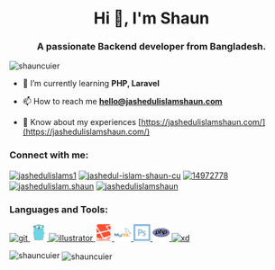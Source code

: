 <h1 align="center">Hi 👋, I'm Shaun</h1>
<h3 align="center">A passionate Backend developer from Bangladesh.</h3>

<p align="left"> <img src="https://komarev.com/ghpvc/?username=shauncuier&label=Profile%20views&color=0e75b6&style=flat" alt="shauncuier" /> </p>

<!-- <p align="left"> <a href="https://twitter.com/jashedulislams1" target="blank"><img src="https://img.shields.io/twitter/follow/jashedulislams1?logo=twitter&style=for-the-badge" alt="jashedulislams1" /></a> </p> -->

- 🌱 I’m currently learning **PHP, Laravel**

- 📫 How to reach me **hello@jashedulislamshaun.com**

- 📄 Know about my experiences [https://jashedulislamshaun.com/](https://jashedulislamshaun.com/)

<h3 align="left">Connect with me:</h3>
<p align="left">
<a href="https://twitter.com/jashedulislams1" target="_blank"><img align="center" src="https://www.cdnlogo.com/logos/t/96/twitter-icon.svg" alt="jashedulislams1" color="#FFFFFF" height="30" width="40" /></a>
<a href="https://linkedin.com/in/jashedul-islam-shaun-cu" target="_blank"><img align="center" src="https://www.cdnlogo.com/logos/l/78/linkedin-icon.svg" alt="jashedul-islam-shaun-cu" height="30" width="40" /></a>
<a href="https://stackoverflow.com/users/14972778" target="_blank"><img align="center" src="https://www.cdnlogo.com/logos/s/63/stack-overflow.svg" alt="14972778" height="30" width="40" /></a>
<a href="https://www.facebook.com/jashedulislamshaun/" target="_blank"><img align="center" src="https://www.cdnlogo.com/logos/f/91/facebook-icon.svg" alt="jashedulislam.shaun" height="30" width="40" /></a>
<a href="https://instagram.com/jashedulislamshaun" target="blank_"><img align="center" src="https://www.cdnlogo.com/logos/i/92/instagram.svg" alt="jashedulislamshaun" height="30" width="40" /></a>
</p>

<h3 align="left">Languages and Tools:</h3>
<p align="left"> <a href="https://git-scm.com/" target="_blank"> <img src="https://www.vectorlogo.zone/logos/git-scm/git-scm-icon.svg" alt="git" width="30" height="30"/> </a> <a href="https://golang.org" target="_blank"> <img src="https://raw.githubusercontent.com/devicons/devicon/master/icons/go/go-original.svg" alt="go" width="30" height="30"/> </a> <a href="https://www.adobe.com/in/products/illustrator.html" target="_blank"> <img src="https://www.vectorlogo.zone/logos/adobe_illustrator/adobe_illustrator-icon.svg" alt="illustrator" width="30" height="30"/> </a> <a href="https://laravel.com/" target="_blank"> <img src="https://raw.githubusercontent.com/devicons/devicon/master/icons/laravel/laravel-plain-wordmark.svg" alt="laravel" width="30" height="30"/> </a> <a href="https://www.mysql.com/" target="_blank"> <img src="https://raw.githubusercontent.com/devicons/devicon/master/icons/mysql/mysql-original-wordmark.svg" alt="mysql" width="30" height="30"/> </a> <a href="https://www.photoshop.com/en" target="_blank"> <img src="https://raw.githubusercontent.com/devicons/devicon/master/icons/photoshop/photoshop-line.svg" alt="photoshop" width="30" height="30"/> </a> <a href="https://www.php.net" target="_blank"> <img src="https://raw.githubusercontent.com/devicons/devicon/master/icons/php/php-original.svg" alt="php" width="30" height="30"/> </a> <a href="https://www.adobe.com/products/xd.html" target="_blank"> <img src="https://cdn.worldvectorlogo.com/logos/adobe-xd.svg" alt="xd" width="30" height="30"/> </a> </p>

<p><img align="left" src="https://github-readme-stats.vercel.app/api/top-langs?username=shauncuier&theme=chartreuse-dark&show_icons=true&locale=en&layout=compact" alt="shauncuier" /></p>

<p>&nbsp;<img align="center" src="https://github-readme-stats.vercel.app/api?username=shauncuier&theme=chartreuse-dark&show_icons=true&locale=en" alt="shauncuier" /></p>
